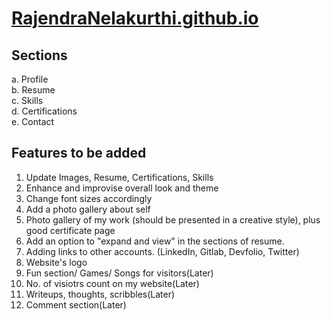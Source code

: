 # [RajendraNelakurthi.github.io](https://RajendraNelakurthi.github.io/)

## Sections 
  a. Profile \
  b. Resume \
  c. Skills \
  d. Certifications \
  e. Contact 
  
## Features to be added
1. Update Images, Resume, Certifications, Skills
2. Enhance and improvise overall look and theme
3. Change font sizes accordingly
4. Add a photo gallery about self
5. Photo gallery of my work (should be presented in a creative style), plus good certificate page
6. Add an option to "expand and view" in the sections of resume.
7. Adding links to other accounts. (LinkedIn, Gitlab, Devfolio, Twitter)
8. Website's logo
9. Fun section/ Games/ Songs for visitors(Later)
10. No. of visiotrs count on my website(Later)
11. Writeups, thoughts, scribbles(Later)
12. Comment section(Later)
